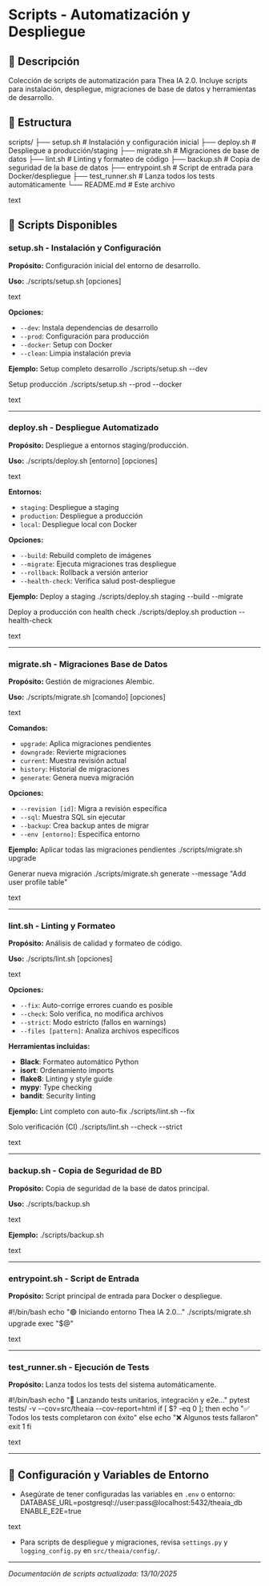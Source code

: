 # Scripts - Automatización y Despliegue

## 📖 Descripción

Colección de scripts de automatización para Thea IA 2.0. Incluye scripts para instalación, despliegue, migraciones de base de datos y herramientas de desarrollo.

## 📂 Estructura

scripts/
├── setup.sh # Instalación y configuración inicial
├── deploy.sh # Despliegue a producción/staging
├── migrate.sh # Migraciones de base de datos
├── lint.sh # Linting y formateo de código
├── backup.sh # Copia de seguridad de la base de datos
├── entrypoint.sh # Script de entrada para Docker/despliegue
├── test_runner.sh # Lanza todos los tests automáticamente
└── README.md # Este archivo

text

## 🔧 Scripts Disponibles

### setup.sh - Instalación y Configuración

**Propósito:** Configuración inicial del entorno de desarrollo.

**Uso:**
./scripts/setup.sh [opciones]

text

**Opciones:**
- `--dev`: Instala dependencias de desarrollo
- `--prod`: Configuración para producción
- `--docker`: Setup con Docker
- `--clean`: Limpia instalación previa

**Ejemplo:**
Setup completo desarrollo
./scripts/setup.sh --dev

Setup producción
./scripts/setup.sh --prod --docker

text

---

### deploy.sh - Despliegue Automatizado

**Propósito:** Despliegue a entornos staging/producción.

**Uso:**
./scripts/deploy.sh [entorno] [opciones]

text

**Entornos:**
- `staging`: Despliegue a staging
- `production`: Despliegue a producción
- `local`: Despliegue local con Docker

**Opciones:**
- `--build`: Rebuild completo de imágenes
- `--migrate`: Ejecuta migraciones tras despliegue
- `--rollback`: Rollback a versión anterior
- `--health-check`: Verifica salud post-despliegue

**Ejemplo:**
Deploy a staging
./scripts/deploy.sh staging --build --migrate

Deploy a producción con health check
./scripts/deploy.sh production --health-check

text

---

### migrate.sh - Migraciones Base de Datos

**Propósito:** Gestión de migraciones Alembic.

**Uso:**
./scripts/migrate.sh [comando] [opciones]

text

**Comandos:**
- `upgrade`: Aplica migraciones pendientes
- `downgrade`: Revierte migraciones
- `current`: Muestra revisión actual
- `history`: Historial de migraciones
- `generate`: Genera nueva migración

**Opciones:**
- `--revision [id]`: Migra a revisión específica
- `--sql`: Muestra SQL sin ejecutar
- `--backup`: Crea backup antes de migrar
- `--env [entorno]`: Especifica entorno

**Ejemplo:**
Aplicar todas las migraciones pendientes
./scripts/migrate.sh upgrade

Generar nueva migración
./scripts/migrate.sh generate --message "Add user profile table"

text

---

### lint.sh - Linting y Formateo

**Propósito:** Análisis de calidad y formateo de código.

**Uso:**
./scripts/lint.sh [opciones]

text

**Opciones:**
- `--fix`: Auto-corrige errores cuando es posible
- `--check`: Solo verifica, no modifica archivos
- `--strict`: Modo estricto (fallos en warnings)
- `--files [pattern]`: Analiza archivos específicos

**Herramientas incluidas:**
- **Black**: Formateo automático Python
- **isort**: Ordenamiento imports
- **flake8**: Linting y style guide
- **mypy**: Type checking
- **bandit**: Security linting

**Ejemplo:**
Lint completo con auto-fix
./scripts/lint.sh --fix

Solo verificación (CI)
./scripts/lint.sh --check --strict

text

---

### backup.sh - Copia de Seguridad de BD

**Propósito:** Copia de seguridad de la base de datos principal.

**Uso:**
./scripts/backup.sh

text

**Ejemplo:**
./scripts/backup.sh

text

---

### entrypoint.sh - Script de Entrada

**Propósito:** Script principal de entrada para Docker o despliegue.

#!/bin/bash
echo "🟢 Iniciando entorno Thea IA 2.0..."
./scripts/migrate.sh upgrade
exec "$@"

text

---

### test_runner.sh - Ejecución de Tests

**Propósito:** Lanza todos los tests del sistema automáticamente.

#!/bin/bash
echo "🚀 Lanzando tests unitarios, integración y e2e..."
pytest tests/ -v --cov=src/theaia --cov-report=html
if [ $? -eq 0 ]; then
echo "✅ Todos los tests completaron con éxito"
else
echo "❌ Algunos tests fallaron"
exit 1
fi

text

---

## 🔧 Configuración y Variables de Entorno

- Asegúrate de tener configuradas las variables en `.env` o entorno:
DATABASE_URL=postgresql://user:pass@localhost:5432/theaia_db
ENABLE_E2E=true

text
- Para scripts de despliegue y migraciones, revisa `settings.py` y `logging_config.py` en `src/theaia/config/`.

---

*Documentación de scripts actualizada: 13/10/2025*
